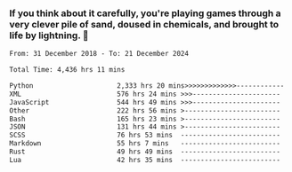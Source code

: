 ### If you think about it carefully, you're playing games through a very clever pile of sand, doused in chemicals, and brought to life by lightning.  👋


<!--START_SECTION:waka-->

```txt
From: 31 December 2018 - To: 21 December 2024

Total Time: 4,436 hrs 11 mins

Python                     2,333 hrs 20 mins>>>>>>>>>>>>>------------   52.60 %
XML                        576 hrs 24 mins >>>----------------------   12.99 %
JavaScript                 544 hrs 49 mins >>>----------------------   12.28 %
Other                      222 hrs 56 mins >------------------------   05.03 %
Bash                       165 hrs 23 mins >------------------------   03.73 %
JSON                       131 hrs 44 mins >------------------------   02.97 %
SCSS                       76 hrs 53 mins  -------------------------   01.73 %
Markdown                   55 hrs 7 mins   -------------------------   01.24 %
Rust                       49 hrs 49 mins  -------------------------   01.12 %
Lua                        42 hrs 35 mins  -------------------------   00.96 %
```

<!--END_SECTION:waka-->
